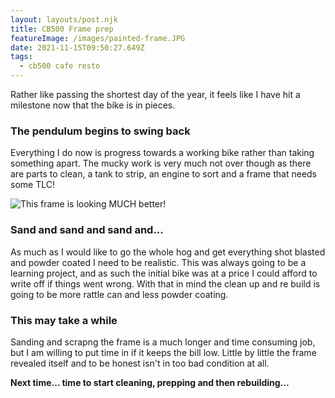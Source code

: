 ```yaml
---
layout: layouts/post.njk
title: CB500 Frame prep 
featureImage: /images/painted-frame.JPG
date: 2021-11-15T09:50:27.649Z
tags:
  - cb500 cafe resto
---
```


Rather like passing the shortest day of the year, it feels like I have hit a milestone now that the bike is in pieces. 

### The pendulum begins to swing back

Everything I do now is progress towards a working bike rather than taking something apart. The mucky work is very much not over though as there are parts to clean, a tank to strip, an engine to sort and a frame that needs some TLC!

![This frame is looking MUCH better!](/images/painted-frame.JPG "This frame is looking MUCH better!")


### Sand and sand and sand and...

As much as I would like to go the whole hog and get everything shot blasted and powder coated I need to be realistic. This was always going to be a learning project, and as such the initial bike was at a price I could afford to write off if things went wrong. With that in mind the clean up and re build is going to be more rattle can and less powder coating.

### This may take a while 

Sanding and scrapng the frame is a much longer and time consuming job, but I am willing to put time in if it keeps the bill low.  Little by little the frame revealed itself and to be honest isn't in too bad condition at all. 




**Next time... time to start cleaning, prepping and then rebuilding...**
